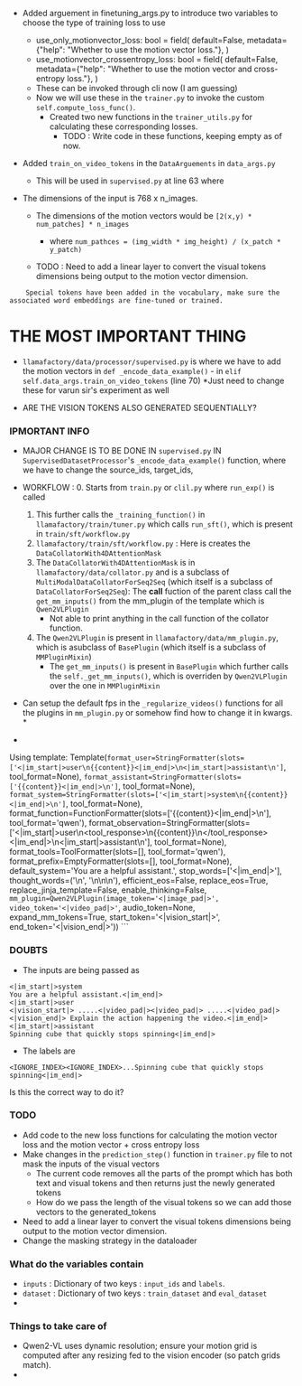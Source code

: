 * Added arguement in finetuning_args.py to introduce two variables to choose the type of training loss to use
    * use_only_motionvector_loss: bool = field(
        default=False,
        metadata={"help": "Whether to use the motion vector loss."},
        )
    * use_motionvector_crossentropy_loss: bool = field(
        default=False,
        metadata={"help": "Whether to use the motion vector and cross-entropy loss."},
        )
    * These can be invoked through cli now (I am guessing)
    * Now we will use these in the `trainer.py` to invoke the custom `self.compute_loss_func()`.
        * Created two new functions in the `trainer_utils.py` for calculating these corresponding losses.
            * TODO : Write code in these functions, keeping empty as of now.

* Added `train_on_video_tokens` in the `DataArguements` in `data_args.py`
    * This will be used in `supervised.py` at line 63 where 



* The dimensions of the input is 768 x n_images.
    * The dimensions of the motion vectors would be `[2(x,y) * num_patches] * n_images`
        * where `num_pathces = (img_width * img_height) / (x_patch * y_patch)`

    * TODO : Need to add a linear layer to convert the visual tokens dimensions being output to the motion vector dimension.



```
    Special tokens have been added in the vocabulary, make sure the associated word embeddings are fine-tuned or trained.
```


# THE MOST IMPORTANT THING
* `llamafactory/data/processor/supervised.py` is where we have to add the motion vectors in `def _encode_data_example()` - in `elif self.data_args.train_on_video_tokens` (line 70)
    *Just need to change these for varun sir's experiment as well

* ARE THE VISION TOKENS ALSO GENERATED SEQUENTIALLY?



### IPMORTANT INFO
* MAJOR CHANGE IS TO BE DONE IN `supervised.py` IN `SupervisedDatasetProcessor`'s `_encode_data_example()` function, where we have to change the source_ids, target_ids, 
* WORKFLOW : 
    0. Starts from `train.py` or `clil.py` where `run_exp()` is called
    1. This further calls the `_training_function()` in `llamafactory/train/tuner.py` which calls `run_sft()`, which is present in `train/sft/workflow.py`
    2. `llamafactory/train/sft/workflow.py` : Here is creates the `DataCollatorWith4DAttentionMask`
    3. The `DataCollatorWith4DAttentionMask` is in `llamafactory/data/collator.py` and is a subclass of `MultiModalDataCollatorForSeq2Seq` (which itself is a subclass of `DataCollatorForSeq2Seq`): The __call__ fuction of the parent class call the `get_mm_inputs()` from the mm_plugin of the template which is `Qwen2VLPlugin`
        * Not able to print anything in the call function of the collator function.
    4. The `Qwen2VLPlugin` is present in `llamafactory/data/mm_plugin.py`, which is asubclass of `BasePlugin` (which itself is a subclass of `MMPluginMixin`)
        * The `get_mm_inputs()` is present in `BasePlugin` which further calls the `self._get_mm_inputs()`, which is overriden by `Qwen2VLPlugin` over the one in `MMPluginMixin`




* Can setup the default fps in the `_regularize_videos()` functions for all the plugins in `mm_plugin.py` or somehow find how to change it in kwargs.
    * 

* 
    ```
Using template: Template(`format_user=StringFormatter(slots=['<|im_start|>user\n{{content}}<|im_end|>\n<|im_start|>assistant\n']`, tool_format=None), `format_assistant=StringFormatter(slots=['{{content}}<|im_end|>\n']`, tool_format=None), `format_system=StringFormatter(slots=['<|im_start|>system\n{{content}}<|im_end|>\n']`, tool_format=None), format_function=FunctionFormatter(slots=['{{content}}<|im_end|>\n'], tool_format='qwen'), format_observation=StringFormatter(slots=['<|im_start|>user\n<tool_response>\n{{content}}\n</tool_response><|im_end|>\n<|im_start|>assistant\n'], tool_format=None), format_tools=ToolFormatter(slots=[], tool_format='qwen'), format_prefix=EmptyFormatter(slots=[], tool_format=None), default_system='You are a helpful assistant.', stop_words=['<|im_end|>'], thought_words=('<think>\n', '\n</think>\n\n'), efficient_eos=False, replace_eos=True, replace_jinja_template=False, enable_thinking=False, `mm_plugin=Qwen2VLPlugin(image_token='<|image_pad|>', video_token='<|video_pad|>'`, audio_token=None, expand_mm_tokens=True, start_token='<|vision_start|>', end_token='<|vision_end|>'))
    ```

### DOUBTS
* The inputs are being passed as 
```
<|im_start|>system
You are a helpful assistant.<|im_end|>
<|im_start|>user
<|vision_start|> .....<|video_pad|><|video_pad|> .....<|video_pad|><|vision_end|> Explain the action happening the video.<|im_end|>
<|im_start|>assistant
Spinning cube that quickly stops spinning<|im_end|>
```
* The labels are
```
<IGNORE_INDEX><IGNORE_INDEX>...Spinning cube that quickly stops spinning<|im_end|>
```


Is this the correct way to do it?



### TODO

* Add code to the new loss functions for calculating the motion vector loss and the motion vector + cross entropy loss
* Make changes in the `prediction_step()` function in `trainer.py` file to not mask the inputs of the visual vectors
    * The current code removes all the parts of the prompt which has both text and visual tokens and then returns just the newly generated tokens
    * How do we pass the length of the visual tokens so we can add those vectors to the generated_tokens 
* Need to add a linear layer to convert the visual tokens dimensions being output to the motion vector dimension.
* Change the masking strategy in the dataloader



### What do the variables contain
* `inputs` : Dictionary of two keys : `input_ids` and `labels`.
* `dataset` : Dictionary of two keys : `train_dataset` and `eval_dataset`
* 


### Things to take care of
* Qwen2-VL uses dynamic resolution; ensure your motion grid is computed after any resizing fed to the vision encoder (so patch grids match).
* 